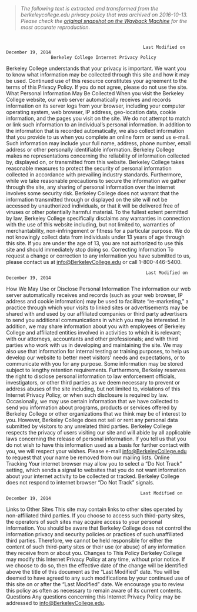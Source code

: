 > *The following text is extracted and transformed from the berkeleycollege.edu privacy policy that was archived on 2016-10-13. Please check the [original snapshot on the Wayback Machine](https://web.archive.org/web/20161013062135id_/http%3A//berkeleycollege.edu/files_bc/Berkeley_College_Internet_Privacy_Policy.pdf) for the most accurate reproduction.*

# 

                                                        Last Modified on December 19, 2014
                     Berkeley College Internet Privacy Policy
Berkeley College understands that your privacy is important. We want you to know what
information may be collected through this site and how it may be used. Continued use of this
resource constitutes your agreement to the terms of this Privacy Policy. If you do not agree,
please do not use the site.
What Personal Information May Be Collected
When you visit the Berkeley College website, our web server automatically receives and records
information on its server logs from your browser, including your computer operating system,
web browser, IP address, geo-location data, cookie information, and the pages you visit on the
site. We do not attempt to match or link such information to an individual’s personal
information.
In addition to the information that is recorded automatically, we also collect information that
you provide to us when you complete an online form or send us e-mail. Such information may
include your full name, address, phone number, email address or other personally identifiable
information. Berkeley College makes no representations concerning the reliability of
information collected by, displayed on, or transmitted from this website. Berkeley College
takes reasonable measures to protect the security of personal information collected in
accordance with prevailing industry standards. Furthermore, while we take reasonable
precautions to secure the information we gather through the site, any sharing of personal
information over the internet involves some security risk. Berkeley College does not warrant
that the information transmitted through or displayed on the site will not be accessed by
unauthorized individuals, or that it will be delivered free of viruses or other potentially harmful
material. To the fullest extent permitted by law, Berkeley College specifically disclaims any
warranties in connection with the use of this website including, but not limited to, warranties
of merchantability, non-infringement or fitness for a particular purpose.
We do not knowingly collect data from individuals under 13 years of age through this site. If
you are under the age of 13, you are not authorized to use this site and should immediately
stop doing so.
Correcting Information
To request a change or correction to any information you have submitted to us, please contact
us at info@BerkeleyCollege.edu or call 1-800-446-5400.


                                                         Last Modified on December 19, 2014
How We May Use or Disclose Personal Information
The information our web server automatically receives and records (such as your web browser,
IP address and cookie information) may be used to facilitate “re-marketing,” a practice through
which your visits to linked sites or advertisements may be shared with and used by our
affiliated companies or third party advertisers to send you additional communications in which
you may be interested. In addition, we may share information about you with employees of
Berkeley College and affiliated entities involved in activities to which it is relevant; with our
attorneys, accountants and other professionals; and with third parties who work with us in
developing and maintaining the site. We may also use that information for internal testing or
training purposes, to help us develop our website to better meet visitors' needs and
expectations, or to communicate with you for any purpose. Some information may be stored
subject to lengthy retention requirements.
Furthermore, Berkeley reserves the right to disclose personal information to law enforcement
officials, investigators, or other third parties as we deem necessary to prevent or address
abuses of the site including, but not limited to, violations of this Internet Privacy Policy, or when
such disclosure is required by law.
Occasionally, we may use certain information that we have collected to send you information
about programs, products or services offered by Berkeley College or other organizations that
we think may be of interest to you. However, Berkeley College does not sell or rent any
personal data submitted by visitors to any unrelated third parties.
Berkeley College respects the privacy of users visiting our site and will abide by all applicable
laws concerning the release of personal information. If you tell us that you do not wish to have
this information used as a basis for further contact with you, we will respect your wishes.
Please e-mail info@BerkeleyCollege.edu to request that your name be removed from our
mailing lists.
Online Tracking
Your internet browser may allow you to select a “Do Not Track” setting, which sends a signal to
websites that you do not want information about your internet activity to be collected or
tracked. Berkeley College does not respond to internet browser “Do Not Track” signals.


                                                       Last Modified on December 19, 2014
Links to Other Sites
This site may contain links to other sites operated by non-affiliated third parties. If you choose
to access such third-party sites, the operators of such sites may acquire access to your personal
information. You should be aware that Berkeley College does not control the information
privacy and security policies or practices of such unaffiliated third parties. Therefore, we
cannot be held responsible for either the content of such third-party sites or their use (or
abuse) of any information they receive from or about you.
Changes to This Policy
Berkeley College may modify this Internet Privacy Policy at any time, without prior notice. If we
choose to do so, then the effective date of the change will be identified above the title of this
document as the “Last Modified” date. You will be deemed to have agreed to any such
modifications by your continued use of this site on or after the “Last Modified” date. We
encourage you to review this policy as often as necessary to remain aware of its current
contents.
Questions
Any questions concerning this Internet Privacy Policy may be addressed to
info@BerkeleyCollege.edu.
